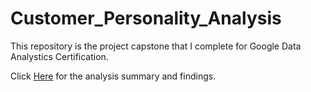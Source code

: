 # Customer_Personality_Analysis
This repository is the project capstone that I complete for Google Data Analystics Certification.

Click [Here](https://github.com/plnh/Customer_Personality_Analysis/blob/main/Project_Summery_Results.md) for the analysis summary and findings.
